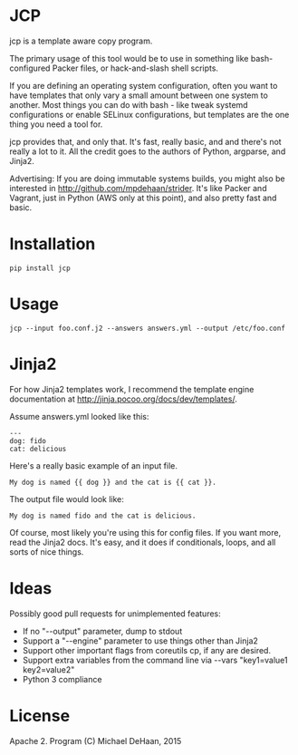 JCP
=====

jcp is a template aware copy program.

The primary usage of this tool would be to use in something like bash-configured Packer files, or hack-and-slash
shell scripts.  

If you are defining an operating system configuration, often you want to have templates that only vary a
small amount between one system to another.  Most things you can do with bash - like tweak systemd configurations or
enable SELinux configurations, but templates are the one thing you need a tool for.

jcp provides that, and only that.  It's fast, really basic, and and there's not really a lot to it.
All the credit goes to the authors of Python, argparse, and Jinja2.

Advertising: If you are doing immutable systems builds, you might also be interested in http://github.com/mpdehaan/strider.
It's like Packer and Vagrant, just in Python (AWS only at this point), and also pretty fast and basic.

Installation
============

    pip install jcp

Usage
=====

    jcp --input foo.conf.j2 --answers answers.yml --output /etc/foo.conf

Jinja2
======

For how Jinja2 templates work, I recommend the template engine documentation at http://jinja.pocoo.org/docs/dev/templates/.

Assume answers.yml looked like this:

    ---
    dog: fido
    cat: delicious

Here's a really basic example of an input file.

    My dog is named {{ dog }} and the cat is {{ cat }}.
    
The output file would look like:

    My dog is named fido and the cat is delicious.
    
Of course, most likely  you're using this for config files. If you want more, read the Jinja2 docs.  It's easy, and it does
if conditionals, loops, and all sorts of nice things.
    
Ideas
=====

Possibly good pull requests for unimplemented features:

   * If no "--output" parameter, dump to stdout
   * Support a "--engine" parameter to use things other than Jinja2
   * Support other important flags from coreutils cp, if any are desired.
   * Support extra variables from the command line via --vars "key1=value1 key2=value2"
   * Python 3 compliance

License
=======

Apache 2.  Program (C) Michael DeHaan, 2015
